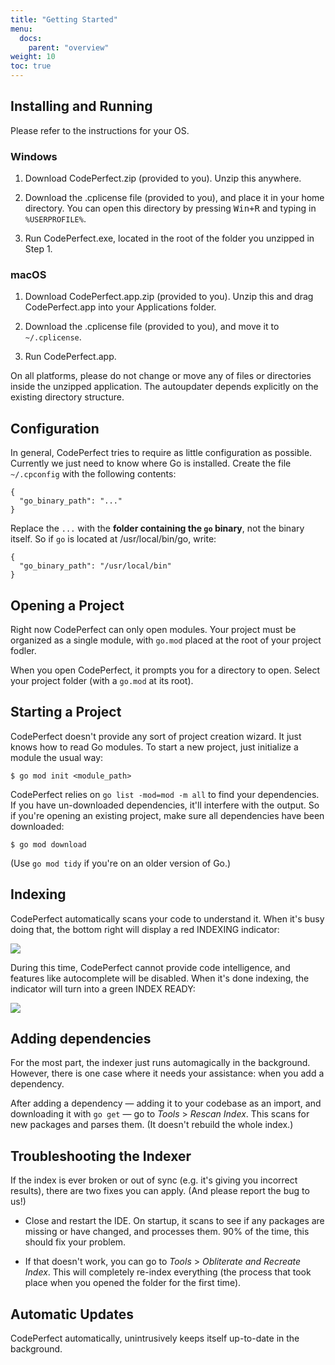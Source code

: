 ```yaml
---
title: "Getting Started"
menu:
  docs:
    parent: "overview"
weight: 10
toc: true
---
```


## Installing and Running

Please refer to the instructions for your OS.

### Windows

1. Download CodePerfect.zip (provided to you). Unzip this anywhere.

2. Download the .cplicense file (provided to you), and place it in your
   home directory. You can open this directory by pressing <kbd>Win+R</kbd>
   and typing in `%USERPROFILE%`.

3. Run CodePerfect.exe, located in the root of the folder
   you unzipped in Step 1.

### macOS

1. Download CodePerfect.app.zip (provided to you). Unzip this and drag CodePerfect.app into your Applications folder.

2. Download the .cplicense file (provided to you), and move it to `~/.cplicense`.

3. Run CodePerfect.app.

On all platforms, please do not change or move any of files or directories
inside the unzipped application. The autoupdater depends explicitly on the
existing directory structure.

## Configuration

In general, CodePerfect tries to require as little configuration as possible.
Currently we just need to know where Go is installed. Create the file
`~/.cpconfig` with the following contents:

```
{
  "go_binary_path": "..."
}
```

Replace the `...` with the **folder containing the `go` binary**, not the
binary itself. So if `go` is located at /usr/local/bin/go, write:

```
{
  "go_binary_path": "/usr/local/bin"
}
```

## Opening a Project

Right now CodePerfect can only open modules. Your project must be organized as
a single module, with `go.mod` placed at the root of your project fodler.

When you open CodePerfect, it prompts you for a directory to open. Select your
project folder (with a `go.mod` at its root).

## Starting a Project

CodePerfect doesn't provide any sort of project creation wizard. It just knows
how to read Go modules. To start a new project, just initialize a module the
usual way:

```
$ go mod init <module_path>
```

CodePerfect relies on `go list -mod=mod -m all` to find your dependencies. If
you have un-downloaded dependencies, it'll interfere with the output. So if
you're opening an existing project, make sure all dependencies have been
downloaded:

```
$ go mod download
```

(Use `go mod tidy` if you're on an older version of Go.)

## Indexing

CodePerfect automatically scans your code to understand it. When it's busy
doing that, the bottom right will display a red INDEXING indicator:

![](/index-indexing.png)

During this time, CodePerfect cannot provide code intelligence, and features
like autocomplete will be disabled. When it's done indexing, the indicator will
turn into a green INDEX READY:

![](/index-ready.png)

## Adding dependencies

For the most part, the indexer just runs automagically in the background.
However, there is one case where it needs your assistance: when you add a
dependency.

After adding a dependency &mdash; adding it to your codebase as an
import, and downloading it with `go get` &mdash; go to <cite>Tools</cite> &gt;
<cite>Rescan Index</cite>. This scans for new packages and parses them. (It
doesn't rebuild the whole index.)

## Troubleshooting the Indexer

If the index is ever broken or out of sync (e.g. it's giving you incorrect
results), there are two fixes you can apply. (And please report the bug to us!)

- Close and restart the IDE. On startup, it scans to see if any packages are
  missing or have changed, and processes them. 90% of the time, this should fix
  your problem.

- If that doesn't work, you can go to <cite>Tools</cite> > <cite>Obliterate and
  Recreate Index</cite>. This will completely re-index everything (the process
  that took place when you opened the folder for the first time).

## Automatic Updates

CodePerfect automatically, unintrusively keeps itself up-to-date in the
background.
